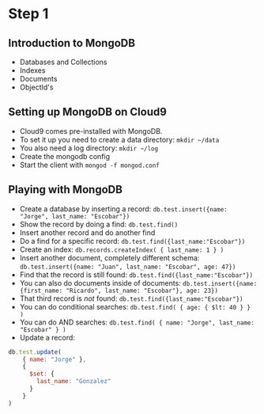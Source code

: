 # Step 1

## Introduction to MongoDB

- Databases and Collections
- Indexes
- Documents
- ObjectId's

## Setting up MongoDB on Cloud9

- Cloud9 comes pre-installed with MongoDB. 
- To set it up you need to create a data directory: `mkdir ~/data`
- You also need a log directory: `mkdir ~/log`
- Create the mongodb config
- Start the client with `mongod -f mongod.conf`

## Playing with MongoDB
- Create a database by inserting a record: `db.test.insert({name: "Jorge", last_name: "Escobar"})`
- Show the record by doing a find: `db.test.find()`
- Insert another record and do another find
- Do a find for a specific record: `db.test.find({last_name:"Escobar"})`
- Create an index: `db.records.createIndex( { last_name: 1 } )`
- Insert another document, completely different schema: `db.test.insert({name: "Juan", last_name: "Escobar", age: 47})`
- Find that the record is still found: `db.test.find({last_name:"Escobar"})`
- You can also do documents inside of documents: `db.test.insert({name: {first_name: "Ricardo", last_name: "Escobar"}, age: 23})`
- That third record is *not* found: `db.test.find({last_name:"Escobar"})`
- You can do conditional searches: `db.test.find( { age: { $lt: 40 } } )` 
- You can do AND searches: `db.test.find( { name: "Jorge", last_name: "Escobar" } )`
- Update a record: 
```javascript 
db.test.update(
    { name: "Jorge" },
    {
      $set: {
        last_name: "Gonzalez"
      }
    }
)
```